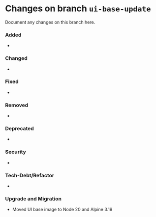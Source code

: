 # Changes on branch `ui-base-update`
Document any changes on this branch here.
### Added
-

### Changed
-

### Fixed
-

### Removed
-

### Deprecated
-

### Security
-

### Tech-Debt/Refactor
-

### Upgrade and Migration
- Moved UI base image to Node 20 and Alpine 3.19
